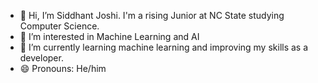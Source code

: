 - 👋 Hi, I’m Siddhant Joshi. I'm a rising Junior at NC State studying Computer Science.
- 👀 I’m interested in Machine Learning and AI 
- 🌱 I’m currently learning machine learning and improving my skills as a developer.
- 😄 Pronouns: He/him
